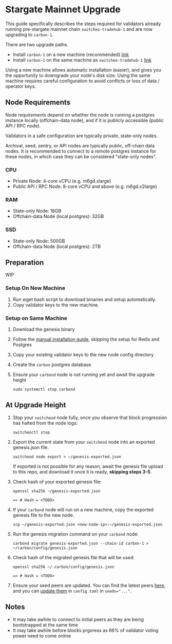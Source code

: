 # Stargate Mainnet Upgrade

This guide specifically describes the steps required for validators already running pre-stargate mainnet chain `switcheo-tradehub-1` and are now upgrading to `carbon-1`.

There are two upgrade paths.

- Install `carbon-1` on a new machine (recommended) [link](/setup-on-new-machine)
- Install `carbon-1` on the same machine as `switcheo-tradehub-1` [link](/setup-on-same-machine)

Using a new machine allows automatic installation (easier), and gives you the opportunity to downgrade your node's disk size. Using the same machine requires careful configuration to avoid conflicts or loss of data / operator keys.

## Node Requirements

Node requirements depend on whether the node is running a postgres instance locally (offchain-data node), and if it is publicly accessible (public API / RPC node).

Validators in a safe configuration are typically private, state-only nodes.

Archival, seed, sentry, or API nodes are typically public, off-chain data nodes. It is recommended to connect to a remote postgres instance for these nodes, in which case they can be considered "state-only nodes".

### CPU

- Private Node: 4-core vCPU (e.g. m6gd.xlarge)
- Public API / RPC Node: 8-core vCPU and above (e.g. m6gd.x2large)

### RAM

- State-only Node: 16GB
- Offchain-data Node (local postgres): 32GB

### SSD

- State-only Node: 500GB
- Offchain-data Node (local postgres): 2TB

## Preparation

WIP

### Setup On New Machine

1. Run wget bash script to download binaries and setup automatically.
2. Copy validator keys to the new machine.

### Setup on Same Machine

1. Download the genesis binary
2. Follow the [manual installation guide](./INSTALL.md), skipping the setup for Redis and Postgres
3. Copy your existing validator keys to the new node config directory
4. Create the `carbon` postgres database
5. Ensure your `carbond` node is not running yet and await the upgrade height

    `sudo systemctl stop carbond`

## At Upgrade Height

1. Stop your `switcheod` node fully, once you observe that block progression has halted from the node logs:

    `switcheoctl stop`

2. Export the current state from your `switcheod` node into an exported genesis.json file.

    `switcheod node export > ~/genesis-exported.json`

    If exported is not possible for any reason, await the genesis file upload to this repo, and download it once it is ready, **skipping steps 3-5**.

3. Check hash of your exported genesis file:

    `openssl sha256 ~/genesis-exported.json`

    `=> # Hash = <TODO>`

4. If your `carbond` node will run on a new machine, copy the exported genesis file to the new node.

    `scp ~/genesis-exported.json <new-node-ip>:~/genesis-exported.json`

5. Run the genesis migration command on your `carbond` node:

    `carbond migrate genesis-exported.json --chain-id carbon-1 > ~/carbon/config/genesis.json`

6. Check hash of the migrated genesis file that will be used:

    `openssl sha256 ~/.carbon/config/genesis.json`

    `=> # Hash = <TODO>`

7. Ensure your seed peers are updated. You can find the latest peers [here](./carbon-1/PEERS), and you can [update them](./INSTALL.md#add-seed-nodes) in `config.toml` in `seeds="..."`.

## Notes

- It may take awhile to connect to initial peers as they are being bootstrapped at the same time
- It may take awhile before blocks prgoress as 66% of validator voting power need to come online
